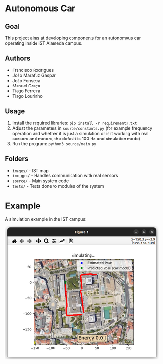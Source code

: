 # Autonomous Car 

## Goal
This project aims at developing components for an autonomous car operating inside IST Alameda campus. 

## Authors
- Francisco Rodrigues
- João Marafuz Gaspar
- João Fonseca
- Manuel Graça
- Tiago Ferreira
- Tiago Lourinho

## Usage
1. Install the required libraries: `pip install -r requirements.txt`
2. Adjust the parameters in `source/constants.py` (for example frequency operation and whether it is just a simulation or is it working with real sensors and motors, the default is 100 Hz and simulation mode) 
3. Run the program: `python3 source/main.py`

## Folders

- `images/` - IST map
- `imu_gps/` - Handles communication with real sensors
- `source/` - Main system code
- `tests/` - Tests done to modules of the system


# Example
A simulation example in the IST campus:

![A simulation example in the IST campus](/images/example.png "IST")
